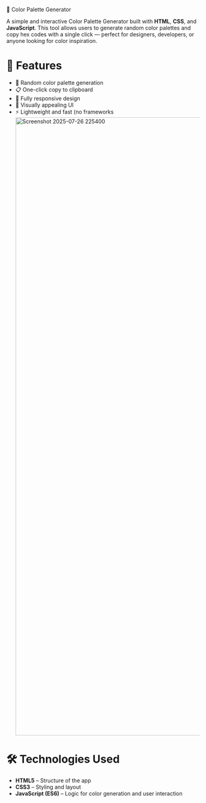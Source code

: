  🎨 Color Palette Generator

A simple and interactive Color Palette Generator built with **HTML**, **CSS**, and **JavaScript**. This tool allows users to generate random color palettes and copy hex codes with a single click — perfect for designers, developers, or anyone looking for color inspiration.

# 🚀 Features

- 🎲 Random color palette generation
- 📋 One-click copy to clipboard
- 📱 Fully responsive design
- 🎨 Visually appealing UI
- ⚡ Lightweight and fast (no frameworks<img width="2717" height="1612" alt="Screenshot 2025-07-26 225400" src="https://github.com/user-attachments/assets/76ae7c89-901f-4281-83e4-ad848e33db15" />


# 🛠️ Technologies Used

- **HTML5** – Structure of the app  
- **CSS3** – Styling and layout  
- **JavaScript (ES6)** – Logic for color generation and user interaction




